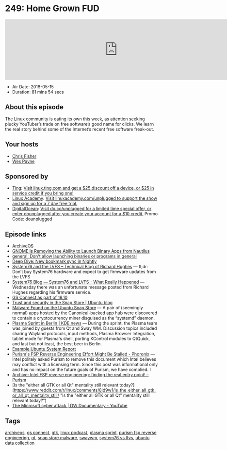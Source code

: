 # 249: Home Grown FUD

<iframe src="https://player.fireside.fm/v2/RUkczH-V+o9iN8HnV?theme=dark" width="740" height="200" frameborder="0" scrolling="no"></iframe>

* Air Date: 2018-05-15
* Duration: 81 mins 54 secs

## About this episode

The Linux community is eating its own this week, as attention seeking plucky YouTuber’s trade on free software’s good name for clicks. We learn the real story behind some of the Internet’s recent free software freak-out. 

## Your hosts
* [Chris Fisher](https://linuxunplugged.com/hosts/chrislas)
* [Wes Payne](https://linuxunplugged.com/hosts/wes)

## Sponsored by

  * [Ting](http://linux.ting.com): [Visit linux.ting.com and get a $25 discount off a device, or $25 in service credit if you bring one!](http://linux.ting.com)
  * [Linux Academy](http://linuxacademy.com/unplugged): [Visit linuxacademy.com/unplugged to support the show and sign up for a 7 day free trial.](http://linuxacademy.com/unplugged)
  * [DigitalOcean](https://do.co/unplugged): [Visit do.co/unplugged for a limited time special offer, or enter dounplugged after you create your account for a $10 credit.](https://do.co/unplugged) Promo Code: dounplugged



## Episode links

  * [ArchiveOS](https://archiveos.org/ "ArchiveOS")
  * [GNOME Is Removing the Ability to Launch Binary Apps from Nautilus ](https://www.omgubuntu.co.uk/2018/05/nautilus-remove-ability-launch-binaries-apps "GNOME Is Removing the Ability to Launch Binary Apps from Nautilus ")
  * [general: Don't allow launching binaries or programs in general](https://gitlab.gnome.org/GNOME/nautilus/commit/3a22ed5b8e3bbc1c59ff3069ee79755168754916 "general: Don't allow launching binaries or programs in general")
  * [Deep Dive: New bookmark sync in Nightly](https://blog.nightly.mozilla.org/2018/05/14/deep-dive-new-bookmark-sync-in-nightly/ "Deep Dive: New bookmark sync in Nightly")
  * [System76 and the LVFS – Technical Blog of Richard Hughes](https://blogs.gnome.org/hughsie/2018/05/09/system76-and-the-lvfs/ "System76 and the LVFS – Technical Blog of Richard Hughes") — tl;dr: Don’t buy System76 hardware and expect to get firmware updates from the LVFS
  * [System76 Blog — System76 and LVFS - What Really Happened](http://blog.system76.com/post/173801677358/system76-and-lvfs-what-really-happened "System76 Blog — System76 and LVFS - What Really Happened") — Wednesday there was an unfortunate message posted from Richard Hughes regarding his firmware service.
  * [GS Connect as part of 18.10](https://community.ubuntu.com/t/gs-connect-as-part-of-18-10/5903 "GS Connect as part of 18.10")
  * [Trust and security in the Snap Store | Ubuntu blog](https://blog.ubuntu.com/2018/05/15/trust-and-security-in-the-snap-store "Trust and security in the Snap Store | Ubuntu blog")
  * [Malware Found on the Ubuntu Snap Store](https://www.omgubuntu.co.uk/2018/05/ubuntu-snap-malware "Malware Found on the Ubuntu Snap Store") — A pair of (seemingly normal) apps hosted by the Canonical-backed app hub were discovered to contain a сryptocurrency miner disguised as the “systemd” daemon.
  * [Plasma Sprint in Berlin | KDE.news](https://dot.kde.org/2018/05/14/plasma-sprint-berlin "Plasma Sprint in Berlin | KDE.news") — During the sprint, the Plasma team was joined by guests from Qt and Sway WM. Discussion topics included sharing Wayland protocols, input methods, Plasma Browser Integration, tablet mode for Plasma's shell, porting KControl modules to QtQuick, and last but not least, the best beer in Berlin.
  * [Example Ubuntu System Report](https://paste.ubuntu.com/p/xWxbbDGBfn/ "Example Ubuntu System Report")
  * [Purism's FSP Reverse Engineering Effort Might Be Stalled - Phoronix](https://www.phoronix.com/scan.php?page=news_item&px=Purism-FSP-RE-Disappear "Purism's FSP Reverse Engineering Effort Might Be Stalled - Phoronix") — Intel politely asked Purism to remove this document which Intel believes may conflict with a licensing term. Since this post was informational only and has no impact on the future goals of Purism, we have complied. I
  * [Archive: Intel FSP reverse engineering: finding the real entry point! – Purism](http://archive.is/TR1W4 "Archive: Intel FSP reverse engineering: finding the real entry point! – Purism")
  * [Is the "either all GTK or all Qt" mentality still relevant today?](https://www.reddit.com/r/linux/comments/8jd9w1/is_the_either_all_gtk_or_all_qt_mentality_still/ "Is the "either all GTK or all Qt" mentality still relevant today?")
  * [The Microsoft cyber attack | DW Documentary - YouTube](https://www.youtube.com/watch?v=_wGLS2rSQPQ "The Microsoft cyber attack | DW Documentary - YouTube")



## Tags

[archiveos](https://linuxunplugged.com/tags/archiveos), [gs connect](https://linuxunplugged.com/tags/gs%20connect), [gtk](https://linuxunplugged.com/tags/gtk), [linux podcast](https://linuxunplugged.com/tags/linux%20podcast), [plasma sprint](https://linuxunplugged.com/tags/plasma%20sprint), [purism fsp reverse engineering](https://linuxunplugged.com/tags/purism%20fsp%20reverse%20engineering), [qt](https://linuxunplugged.com/tags/qt), [snap store malware](https://linuxunplugged.com/tags/snap%20store%20malware), [swaywm](https://linuxunplugged.com/tags/swaywm), [system76 vs lfvs](https://linuxunplugged.com/tags/system76%20vs%20lfvs), [ubuntu data collection](https://linuxunplugged.com/tags/ubuntu%20data%20collection)